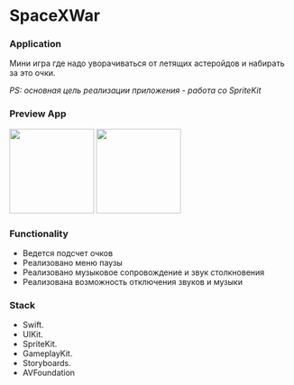 # SpaceXWar

### Application
Мини игра где надо уворачиваться от летящих астеройдов и набирать за это очки.

*PS: основная цель реализации приложения - работа со SpriteKit*

### Preview App
<img src="https://github.com/user-attachments/assets/0d330c65-7929-46aa-8fad-61c26ac7ce1b" width="150"> <img src="https://github.com/user-attachments/assets/ba8aa782-0f8c-4d57-b353-a7007a3afeec" width="150"> 

### Functionality
- Ведется подсчет очков
- Реализовано меню паузы
- Реализовано музыковое сопровождение и звук столкновения
- Реализована возможность отключения звуков и музыки

### Stack
+ Swift.
+ UIKit.
+ SpriteKit.
+ GameplayKit.
+ Storyboards.
+ AVFoundation
